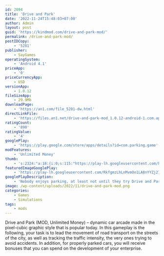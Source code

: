 ```yaml
---
id: 2094
title: 'Drive and Park'
date: '2022-11-24T15:48:03+07:00'
author: Admin
layout: post
guid: 'https://kindmod.com/drive-and-park-mod/'
permalink: /drive-and-park-mod/
postIDCopy:
    - '5281'
publisher:
    - SayGames
operatingSystem:
    - 'Android 4.1'
priceApp:
    - '0'
priceCurrencyApp:
    - USD
versionApp:
    - 1.0.12
fileSizeApp:
    - 29.9Mb
downloadPage:
    - 'https://an1.com/file_5281-dw.html'
directLinkFile:
    - 'https://files.an1.net/drive-and-park-mod_1.0.12-android-1.com.apk'
ratingCount:
    - '890'
ratingValue:
    - '4'
googlePlay:
    - 'https://play.google.com/store/apps/details?id=com.parking.game'
modFeatures:
    - 'Unlimited Money'
thumb:
    - 's:2324:"a:18:{i:0;s:115:"https://play-lh.googleusercontent.com/kF3QTnrWC5YmGmmsItVwHGqRyZMNkvUrgUn4g2r8QUbmzGg4QrFqWGd2GU5JzHJ2wVI=w526-h296";i:1;s:114:"https://play-lh.googleusercontent.com/8TF7RPPT52uywC5LyPUnKx6DMnHifhTWFwr0FLMKxYglcwvxEpdNtxW0yT54kO5qgw=w526-h296";i:2;s:115:"https://play-lh.googleusercontent.com/LSq3hP_OMwfquD0c10YOuhY0qZ6j-sQupHhu5jXNiM9p5hdeZhmDl-ptlgXs991vN_s=w526-h296";i:3;s:116:"https://play-lh.googleusercontent.com/cvz9OCFNR4Ix1-gYUW7CPFr1nzjCJXpLQEx4M_nDAofczAjmkMy5PQivUTno5YLGOtsR=w526-h296";i:4;s:115:"https://play-lh.googleusercontent.com/FLVkkJ5JpKmv22vWuh1yZAi8j1a37xLl5fkqYX3cPhox3MPKlBadw9uYYeBXFn-4Hpo=w526-h296";i:5;s:116:"https://play-lh.googleusercontent.com/GUAXmwglbqJsyDViI-rdHvJWw16d2vHNmVR_XAjly6eDe5iIG470sKt9JShXzGrNKXSg=w526-h296";i:6;s:115:"https://play-lh.googleusercontent.com/-CYswgueFm5WXCiEY9wW2wFEh1aKs2qQx86RhR2X3r9J5_SK3mxd_gueveURlzwRvmk=w526-h296";i:7;s:114:"https://play-lh.googleusercontent.com/IdusLI_cvxhVfo44CFGL-FxCeJenGh1D7ic29qqnaG8CyJA4JBXsHVEc4qBpiojpeg=w526-h296";i:8;s:116:"https://play-lh.googleusercontent.com/_qeTQ5cppl11D_Yf82kcBJcId0r0WNupejrrdgoTTeoDvcKxZ1n2hdv-pP5XS-nMTSJF=w526-h296";i:9;s:115:"https://play-lh.googleusercontent.com/BWUEbPmRlgznkyF6J5OnkwlveO3v1ZGQ8PDW2i093ptUxmr9vA6p_VW4DpB3Q1ofWKU=w526-h296";i:10;s:116:"https://play-lh.googleusercontent.com/oYdMtNoaublZ5kM39131GXAFYF4fK0Y3WUhZxCcSdyyQMbfqZWq_s5p6GrDrS_8U-1EZ=w526-h296";i:11;s:116:"https://play-lh.googleusercontent.com/mDBQsQGIM-Z9cPRPVpLmYfNBDL6Ihhtqb-HA1aRBXcaFIKeypNZN2zgiPqu-XxhLL9Or=w526-h296";i:12;s:115:"https://play-lh.googleusercontent.com/Tfh9WzBLX9BO2u_1dzlmaE2r9m6kFxCMmxPUWcspk95ux9DSBaJW8C2rCEWhlRvfsJo=w526-h296";i:13;s:116:"https://play-lh.googleusercontent.com/eS5JVcy-m8aA5sfo-Me4r4ZH4IA3yZhXrc0MW5UpGr5SSDs2Y-mjEFHP9iAYlA44qxlW=w526-h296";i:14;s:116:"https://play-lh.googleusercontent.com/fHaFwuRGFn3RTZKVMernfOrfthCnbB6M_7OuDShXrXKy1qkVK5uYwHIGyTOLDvuyYYHY=w526-h296";i:15;s:115:"https://play-lh.googleusercontent.com/F15enxKK-x_tE_21N9vcgAcYe0bQommCNW2-YbwlGOmHBpr4qUGJfUKpggwK2qzde7g=w526-h296";i:16;s:115:"https://play-lh.googleusercontent.com/B78JeA3HywiZXhspT084T6bpXvKvGRONJKVz8YDcPmvcSGAn2gVxN9EB3Tn3u_UIsYQ=w526-h296";i:17;s:115:"https://play-lh.googleusercontent.com/0W_rJZLaZ7baK4QEYQ6OuxyXowzDeszlcBbu8mwMeWwRkFMCSSVco2BZCbdbBFWNY_s=w526-h296";}";'
featuredImageGooglePlay:
    - 'https://play-lh.googleusercontent.com/RkfgmzLhLnMvmOo1LA8nYYZj27TMpOl7nNc6exRh9JROzKwzybrw-jFonc1mTxLmQA'
googlePlayDescription:
    - 'Nobody enjoys parking, at least not until they try Drive and Park, the crazy driving game that’s all about slotting cars into spaces.Cruise the streets looking for a free spot, then slam on the brakes and swing neatly between the lines to slot your car into the space, making sure not to crash into anything or attract the attention of passing cops.If you want to improve your parking skill and have a blast while doing, then Drive and Park is the game for you.'
image: /wp-content/uploads/2022/11/drive-and-park-mod.png
categories:
    - Games
    - Simulations
tags:
    - mods
---
```


Drive and Park (MOD, Unlimited Money) – dynamic car arcade made in the pixel-cubic graphic style that is popular today. In this gameplay is the following, your task is to lead the movement of road transport on the streets of the city, as well as tracking the traffic intensity, the very ones trying to avoid accidents. In addition, for properly parked cars, you will receive bonuses that you can spend on the development of your enterprise.